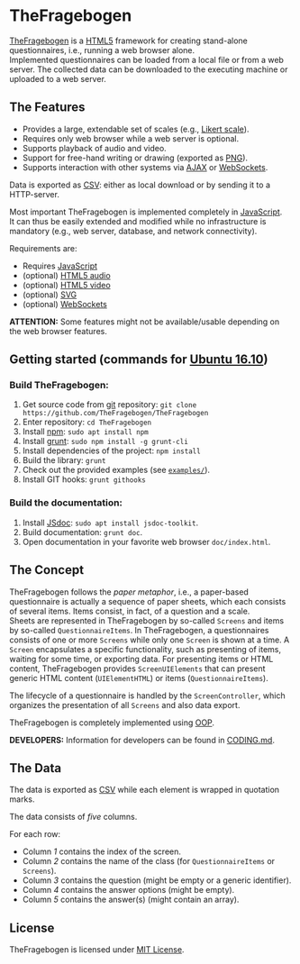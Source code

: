 
TheFragebogen
===

[TheFragebogen](http://www.thefragebogen.de) is a [HTML5](https://de.wikipedia.org/wiki/HTML5) framework for creating stand-alone questionnaires, i.e., running a web browser alone.  
Implemented questionnaires can be loaded from a local file or from a web server.
The collected data can be downloaded to the executing machine or uploaded to a web server.

The Features
---
* Provides a large, extendable set of scales (e.g., [Likert scale](https://en.wikipedia.org/wiki/Likert_scale)).
* Requires only web browser while a web server is optional.
* Supports playback of audio and video.
* Support for free-hand writing or drawing (exported as [PNG](https://en.wikipedia.org/wiki/Portable_Network_Graphics)).
* Supports interaction with other systems via [AJAX](https://en.wikipedia.org/wiki/AJAX) or [WebSockets](https://en.wikipedia.org/wiki/WebSocket).

Data is exported as [CSV](http://en.wikipedia.org/wiki/CSV): either as local download or by sending it to a HTTP-server.

Most important TheFragebogen is implemented completely in [JavaScript](https://en.wikipedia.org/wiki/JavaScript).    
It can thus be easily extended and modified while no infrastructure is mandatory (e.g., web server, database, and network connectivity).

Requirements are:

* Requires [JavaScript](https://en.wikipedia.org/wiki/JavaScript)
* (optional) [HTML5 audio](https://en.wikipedia.org/wiki/HTML5_video)
* (optional) [HTML5 video](https://en.wikipedia.org/wiki/HTML5_Audio)
* (optional) [SVG](https://en.wikipedia.org/wiki/Scalable_Vector_Graphics)
* (optional) [WebSockets](https://en.wikipedia.org/wiki/WebSocket)

__ATTENTION:__ Some features might not be available/usable depending on the web browser features.

Getting started (commands for [Ubuntu 16.10](http://releases.ubuntu.com/16.10/))
---
### Build TheFragebogen:

1. Get source code from [git](https://git-scm.com/) repository: `git clone https://github.com/TheFragebogen/TheFragebogen`
2. Enter repository: `cd TheFragebogen`
3. Install [npm](https://www.npmjs.com/): `sudo apt install npm`
4. Install [grunt](http://gruntjs.com/): `sudo npm install -g grunt-cli`
5. Install dependencies of the project: `npm install`
6. Build the library: `grunt`
7. Check out the provided examples (see [`examples/`](examples/)).
8. Install GIT hooks: `grunt githooks`

### Build the documentation:

1. Install [JSdoc](usejsdoc.org): `sudo apt install jsdoc-toolkit`.
2. Build documentation: `grunt doc`.
3. Open documentation in your favorite web browser `doc/index.html`.

The Concept
---
TheFragebogen follows the _paper metaphor_, i.e., a paper-based questionnaire is actually a sequence of paper sheets, which each consists of several items.
Items consist, in fact, of a question and a scale.  
Sheets are represented in TheFragebogen by so-called `Screens` and items by so-called `QuestionnaireItems`.
In TheFragebogen, a questionnaires consists of one or more `Screens` while only one `Screen` is shown at a time.
A `Screen` encapsulates a specific functionality, such as presenting of items, waiting for some time, or exporting data.
For presenting items or HTML content, TheFragebogen provides `ScreenUIElements` that can present generic HTML content (`UIElementHTML`) or items (`QuestionnaireItems`).

The lifecycle of a questionnaire is handled by the `ScreenController`, which organizes the presentation of all `Screens` and also data export.

TheFragebogen is completely implemented using [OOP](https://en.wikipedia.org/wiki/Object-oriented_programming).

__DEVELOPERS:__ Information for developers can be found in [CODING.md](CODING.md).

The Data
---
The data is exported as [CSV](http://en.wikipedia.org/wiki/CSV) while each element is wrapped in quotation marks.

The data consists of *five* columns.

For each row:
* Column *1* contains the index of the screen.
* Column *2* contains the name of the class (for `QuestionnaireItems` or `Screens`).
* Column *3* contains the question (might be empty or a generic identifier).
* Column *4* contains the answer options (might be empty).
* Column *5* contains the answer(s) (might contain an array).

License
---
TheFragebogen is licensed under [MIT License](https://opensource.org/licenses/MIT).
